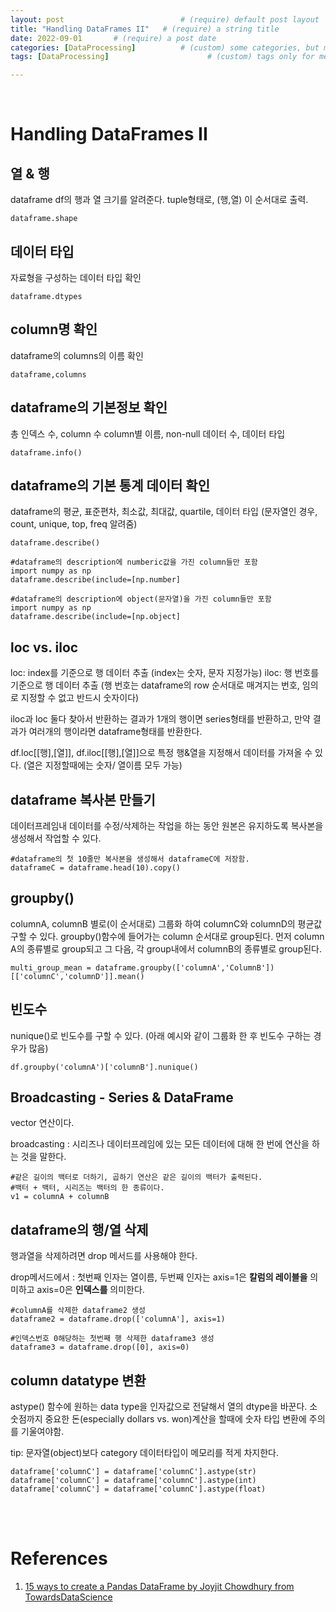 ```yaml
---
layout: post                          # (require) default post layout
title: "Handling DataFrames II"   # (require) a string title
date: 2022-09-01       # (require) a post date
categories: [DataProcessing]          # (custom) some categories, but make sure these categories already exists inside path of `category/`
tags: [DataProcessing]                      # (custom) tags only for meta `property="article:tag"`

---
```


<br>

#  Handling DataFrames II

## 열 & 행

dataframe df의 행과 열 크기를 알려준다. tuple형태로, (행,열) 이 순서대로 출력.

```
dataframe.shape

```

## 데이터 타입

자료형을 구성하는 데이터 타입 확인

```
dataframe.dtypes
```


## column명 확인

dataframe의 columns의 이름 확인

```
dataframe,columns
```

## dataframe의 기본정보 확인

총 인덱스 수, column 수
column별 이름, non-null 데이터 수, 데이터 타입

```
dataframe.info()
```

## dataframe의 기본 통계 데이터 확인

dataframe의 평균, 표준편차, 최소값, 최대값, quartile, 데이터 타입
(문자열인 경우, count, unique, top, freq 알려줌)

```
dataframe.describe()

#dataframe의 description에 numberic값을 가진 column들만 포함
import numpy as np
dataframe.describe(include=[np.number]

#dataframe의 description에 object(문자열)을 가진 column들만 포함
import numpy as np
dataframe.describe(include=[np.object]
```

## loc vs. iloc

loc: index를 기준으로 행 데이터 추출 (index는 숫자, 문자 지정가능)
iloc: 행 번호를 기준으로 행 데이터 추출 (행 번호는 dataframe의 row 순서대로 매겨지는 번호, 임의로 지정할 수 없고 반드시 숫자이다)

iloc과 loc 둘다 찾아서 반환하는 결과가 1개의 행이면 series형태를 반환하고, 만약 결과가 여러개의 행이라면 dataframe형태를 반환한다.

df.loc[[행],[열]], df.iloc[[행],[열]]으로 특정 행&열을 지정해서 데이터를 가져올 수 있다. (열은 지정할때에는 숫자/ 열이름 모두 가능)


## dataframe 복사본 만들기

데이터프레임내 데이터를 수정/삭제하는 작업을 하는 동안 원본은 유지하도록 복사본을 생성해서 작업할 수 있다. 

```
#dataframe의 첫 10줄만 복사본을 생성해서 dataframeC에 저장함.
dataframeC = dataframe.head(10).copy()
```

## groupby()

columnA, columnB 별로(이 순서대로) 그룹화 하여 columnC와 columnD의 평균값 구할 수 있다. groupby()함수에 들어가는 column 순서대로 group된다. 먼저 column A의 종류별로 group되고 그 다음, 각 group내에서 columnB의 종류별로 group된다. 

```
multi_group_mean = dataframe.groupby(['columnA','ColumnB'])[['columnC','columnD']].mean()
```

## 빈도수

nunique()로 빈도수를 구할 수 있다. (아래 예시와 같이 그룹화 한 후 빈도수 구하는 경우가 많음)

```
df.groupby('columnA')['columnB'].nunique()
```

## Broadcasting - Series & DataFrame

vector 연산이다.

broadcasting : 시리즈나 데이터프레임에 있는 모든 데이터에 대해 한 번에 연산을 하는 것을 말한다.

```
#같은 길이의 백터로 더하기, 곱하기 연산은 같은 길이의 백터가 출력된다.
#백터 + 백터, 시리즈는 백터의 한 종류이다.
v1 = columnA + columnB 
```

## dataframe의 행/열 삭제

행과열을 삭제하려면 drop 메서드를 사용해야 한다.

drop메서드에서 : 첫번째 인자는 열이름, 두번째 인자는 axis=1은 **칼럼의 레이블을** 의미하고 axis=0은 **인덱스를** 의미한다.

```
#columnA를 삭제한 dataframe2 생성
dataframe2 = dataframe.drop(['columnA'], axis=1)

#인덱스번호 0해당하는 첫번째 행 삭제한 dataframe3 생성
dataframe3 = dataframe.drop([0], axis=0) 
```

## column datatype 변환

astype() 함수에 원하는 data type을 인자값으로 전달해서 열의 dtype을 바꾼다. 소숫점까지 중요한 돈(especially dollars vs. won)계산을 할때에 숫자 타입 변환에 주의를 기울여야함.

tip: 문자열(object)보다 category 데이터타입이 메모리를 적게 차지한다.

```
dataframe['columnC'] = dataframe['columnC'].astype(str)
dataframe['columnC'] = dataframe['columnC'].astype(int)
dataframe['columnC'] = dataframe['columnC'].astype(float)
```

<br>

<br>

# References

1. [15 ways to create a Pandas DataFrame by Joyjit Chowdhury from TowardsDataScience](https://towardsdatascience.com/15-ways-to-create-a-pandas-dataframe-754ecc082c17)
